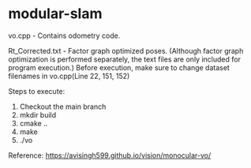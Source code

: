 # modular-slam
vo.cpp - Contains odometry code.

Rt_Corrected.txt - Factor graph optimized poses. (Although factor graph optimization is performed separately, the text files are only included for program execution.)
Before execution, make sure to change dataset filenames in vo.cpp(Line 22, 151, 152)

Steps to execute:
1. Checkout the main branch
2. mkdir build
3. cmake ..
4. make
5. ./vo

Reference: https://avisingh599.github.io/vision/monocular-vo/
